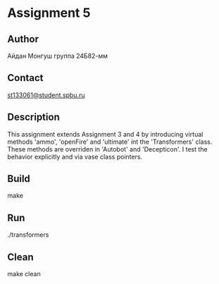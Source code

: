 # Assignment 5

## Author
Айдан Монгуш группа 24Б82-мм

## Contact
st133061@student.spbu.ru

## Description
This assignment extends Assignment 3 and 4 by introducing virtual methods 'ammo', 'openFire' and 'ultimate' int the 'Transformers' class. These methods are overriden in 'Autobot' and 'Decepticon'. I test the behavior explicitly and via vase class pointers.

## Build
make

## Run
./transformers

## Clean

make clean
